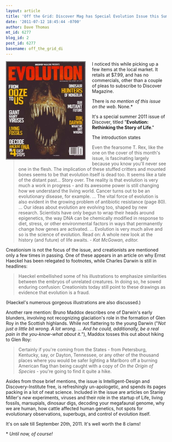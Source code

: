 ```yaml
---
layout: article
title: 'Off the Grid: Discover Mag has Special Evolution Issue this Summer'
date: '2011-07-12 18:45:44 -0700'
author: Dave Thomas
mt_id: 6277
blog_id: 2
post_id: 6277
basename: off_the_grid_di
---
```

<img src="/uploads/2011/discover_evol.jpg.jpg" alt="discover_evol.jpg" width="250" height="307" style="float: left; margin: 0 20px 20px 0;" class="mt-image-left" />

I noticed this while picking up a few items at the local market.  It retails at $7.99, and has no commercials, other than a couple of pleas to subscribe to Discover Magazine.

There is _no mention of this issue on the web_.  None.\*

It's a special summer 2011 issue of Discover, titled "**Evolution: Rethinking the Story of Life**."

The introduction states


> Even the fearsome T. Rex, like the one on the cover of this month's issue, is fascinating largely because you know you'll never see one in the flesh. The implication of these stuffed critters and mounted bones seems to be that evolution itself is dead too.  It seems like a tale of the distant past... Story over.  The reality is that evolution is very much a work in progress - and its awesome power is still changing how we understand the living world.  Cancer turns out to be an evolutionary disease, for example.  ... The vital force of evolution is also evident in the growing problem of antibiotic resistance (page 80). ... Our ideas about evolution are evolving too, shaped by new research.  Scientists have only begun to wrap their heads around epigenetics, the way DNA can be chemically modified in response to diet, stress, or other environmental factors in ways that permanently change how genes are activated.  ... Evolution is very much alive and so is the science of evolution.  Read on: A whole new look at the history (and future) of life awaits.  - _Kat McGowan, editor._

Creationism is not the focus of the issue, and creationists are mentioned only a few times in passing. One of these appears in an article on why Ernst Haeckel has been relegated to footnotes, while Charles Darwin is still in headlines:


> Haeckel embellished some of his illustrations to emphasize similarities between the embryos of unrelated creatures.  In doing so, he sowed enduring confusion: Creationists today still point to these drawings as evidence that evolution is a fraud.

(Haeckel's numerous gorgeous illustrations are also discussed.)

Another rare mention: Bruno Maddox describes one of Darwin's early blunders, involving not recognizing glaciation's role in the formation of Glen Roy in the Scottish highlands.  While not flattering to the young Darwin ("_Not just a little bit wrong.  A lot wrong. ... And he could, additionally, be a real pain in the you-know-what about it._"), Maddox tosses this out about hiking to Glen Roy:


> Certainly if you're coming from the States - from Petersburg, Kentucky, say, or Dayton, Tennessee, or any other of the thousand places where you would be safer lighting a Marlboro off a burning American flag than being caught with a copy of _On the Origin of Species_ - you're going to find it quite a hike.

Asides from those brief mentions, the issue is Intelligent-Design and Discovery-Institute free, is refreshingly un-apologetic, and spends its pages packing in a lot of neat science. Included in the issue are articles on Stanley Miller's _new_ experiments, viruses and their role in the startup of Life, living fossils, marsupials, dinosaur digs, decoding your megafaunal genome, why we are human, how cattle affected human genetics, hot spots for evolutionary observations, superbugs, and control of evolution itself.

It's on sale till September 20th, 2011.  It's well worth the 8 clams!

\* _Until now, of course!_
